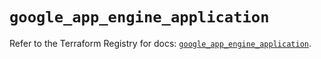 # `google_app_engine_application`

Refer to the Terraform Registry for docs: [`google_app_engine_application`](https://registry.terraform.io/providers/hashicorp/google-beta/5.16.0/docs/resources/google_app_engine_application).
